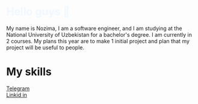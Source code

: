 <h1 style="color: aliceblue;">
        Hello guys 👋
</h1>
<p>
        My name is Nozima, I am a software engineer, and I am studying at the National University of Uzbekistan for a bachelor's degree. I am currently in 2 courses. My plans this year are to make 1 initial project and plan         that my project will be useful to people.
</p>
<h1>
        My skills
</h1>

 <a href="https://web.telegram.org/k/">
        Telegram
</a>
<br/>
<a  href="https://ru.linkedin.com/">
        Linkid in
</a></li>
